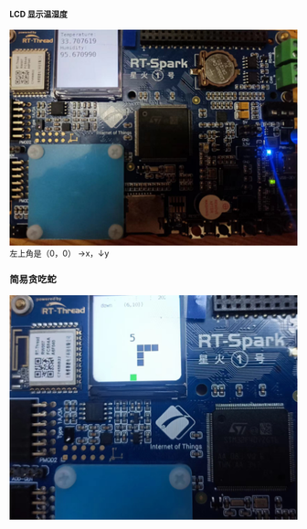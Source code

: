 #### LCD 显示温湿度
![LCD温湿度](lcdtemp.jpg)
左上角是（0，0） →x，↓y

### 简易贪吃蛇
![alt text](660c6c04fddc1bd3ccbe4255df5d449.jpg)